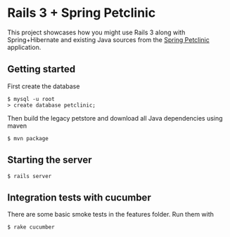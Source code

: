 # Rails 3 + Spring Petclinic

This project showcases how you might use Rails 3 along with
Spring+Hibernate and existing Java sources from the [Spring
Petclinic][pc] application.

[pc]: http://static.springsource.org/docs/petclinic.html


## Getting started
First create the database

    $ mysql -u root
    > create database petclinic;

Then build the legacy petstore and download all Java dependencies using maven

    $ mvn package

## Starting the server
    $ rails server

## Integration tests with cucumber
There are some basic smoke tests in the features folder. Run them with

    $ rake cucumber


